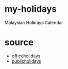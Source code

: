 # my-holidays
Malaysian Holidays Calendar

# source
- [officeholidays](https://www.officeholidays.com/countries/malaysia/)
- [publicholidays](https://publicholidays.com.my/2018-dates/)